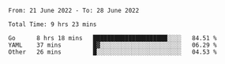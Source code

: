 <!--START_SECTION:waka-->

```text
From: 21 June 2022 - To: 28 June 2022

Total Time: 9 hrs 23 mins

Go      8 hrs 18 mins   █████████████████████░░░░   84.51 %
YAML    37 mins         █▓░░░░░░░░░░░░░░░░░░░░░░░   06.29 %
Other   26 mins         █░░░░░░░░░░░░░░░░░░░░░░░░   04.53 %
```

<!--END_SECTION:waka-->
